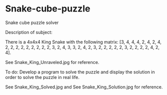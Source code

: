 # Snake-cube-puzzle
Snake cube puzzle solver

Description of subject:
  <p>There is a 4x4x4 King Snake with the following matrix: [3, 4, 4, 4, 2, 4, 2, 4, 2, 2, 2, 2, 2, 2, 2, 2, 2, 3, 2, 4, 3, 3, 2, 4, 2, 3, 2, 2, 2, 2, 2, 3, 2, 2, 2, 2, 4, 2, 4].</p>
  <p>See Snake_King_Unraveled.jpg for reference.</p>
  <p>To do: Develop a program to solve the puzzle and display the solution in order to solve the puzzle in real life.</p>
  <p>See Snake_King_Solved.jpg and See Snake_King_Solution.jpg for reference.</p>
